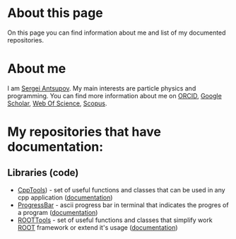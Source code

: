 # About this page

On this page you can find information about me and list of my documented repositories.

# About me

I am [Sergei Antsupov](https://github.com/Sergeyir). My main interests are particle physics and programming. You can find more information about me on [ORCID](https://orcid.org/0009-0008-6349-3670), [Google Scholar](https://scholar.google.com/citations?hl=en&user=V2l9NVAAAAAJ), [Web Of Science](https://www.webofscience.com/wos/author/record/MEO-7132-2025), [Scopus](https://www.scopus.com/authid/detail.uri?authorId=59174489100).

# My repositories that have documentation:

## Libraries (code)

- [CppTools](https://github.com/Sergeyir/CppTools)) - set of useful functions and classes that can be used in any cpp application ([documentation](https://sergeyir.github.io/CppTools/))
- [ProgressBar](https://github.com/Sergeyir/ProgressBar) - ascii progress bar in terminal that indicates the progres of a program ([documentation](https://sergeyir.github.io/ProgressBar/))
- [ROOTTools](https://github.com/Sergeyir/ROOTTools) - set of useful functions and classes that simplify work [ROOT](https://root.cern/) framework or extend it's usage ([documentation](https://sergeyir.github.io/ROOTTools/))
